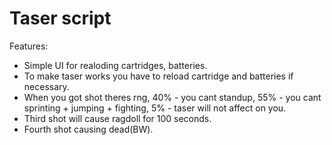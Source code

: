 # Taser script

Features:
- Simple UI for realoding cartridges, batteries.
- To make taser works you have to reload cartridge and batteries if necessary.
- When you got shot theres rng, 40% - you cant standup, 55% - you cant sprinting + jumping + fighting, 5% - taser will not affect on you.
- Third shot will cause ragdoll for 100 seconds.
- Fourth shot causing dead(BW).

